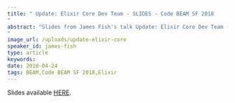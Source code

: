 ```yaml
---
title: " Update: Elixir Core Dev Team - SLIDES - Code BEAM SF 2018
"
abstract: "Slides from James Fish's talk Update: Elixir Core Dev Team - Code BEAM SF 2018
"
image_url: /uploads/update-elixir-core
speaker_id: james-fish
type: article
keywords: 
date: 2018-04-24
tags: BEAM,Code BEAM SF 2018,Elixir
---
```

Slides available <a href="/uploads/media/default/0001/01/7e2d8dc80b9402483a255b5c67e081a0c9baf67c.pdf" target="_blank">HERE</a>.
